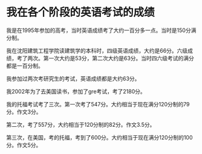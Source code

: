 # 我在各个阶段的英语考试的成绩

我是在1995年参加的高考，当时英语成绩考了大约一百分多一点。当时是150分满分制。

我在沈阳建筑工程学院读建筑学的本科时，四级英语成绩，大约是66分。六级成绩，考了两次。第一次大约是53分，第二次大约是63分。当时四六级考试的满分都是一百分制。

我参加过两次考研究生的考试，英语成绩都是大约63分。

我2002年为了去美国读书，参加了gre考试，考了2180分。

我的托福考试考了三次。第一次考了547分。大约相当于现在满分120分制的79分。作文3分。

第二次，考了557分，大约相当于120分制的82分。作文3.5分。

第三次，在美国，考的托福，考到了600分。大约相当于现在满分120分制的100分。作文5分。
